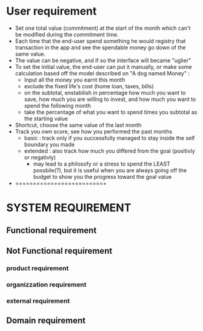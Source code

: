 # User requirement
* Set one total value (commitment) at the start of the month which can't be modified during the commitment time.
* Each time that the end-user spend something he would registry that transaction in the app and see the spendable money go down of the same value.
* The value can be negative, and if so the interface will became "uglier"
* To set the initial value, the end-user can put it manually, or make some calculation based off the model described on "A dog named Money" :
    * Input all the money you earnt this month
    * exclude the fixed life's cost (home loan, taxes, bills)
    * on the subtotal, enstabilish in percentage how much you want to save, how much you are willing to invest, and how much you want to spend the following month
    * take the percentage of what you want to spend times you subtotal as the starting value
* Shortcut, choose the same value of the last month
* Track you own score, see how you performed the past months
    * basic : track only if you successfully managed to stay inside the self boundary you made
    * extended : also track how much you differed from the goal (positivly or negativly)
        * may lead to a philosofy or a stress to spend the LEAST possbile(?), but it is useful when you are always going off the budget to show you the progress toward the goal value
* ==========================

# SYSTEM REQUIREMENT

## Functional requirement

## Not Functional requirement
### product requirement
### organizzation requirement
### external requirement
## Domain requirement